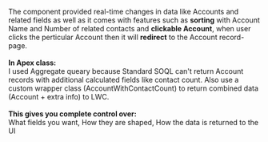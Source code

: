 The component provided real-time changes in data like Accounts and related fields as well as it comes with features such as **sorting** with Account Name and Number of related contacts and **clickable Account**, when user clicks the perticular Account then it will **redirect** to the Account record-page.<br><br> **In Apex class:** <br> I used Aggregate queary because Standard SOQL can't return Account records with additional calculated fields like contact count. Also use a custom wrapper class (AccountWithContactCount) to return combined data (Account + extra info) to LWC.<br><br> **This gives you complete control over:**<br> What fields you want,
How they are shaped, How the data is returned to the UI
